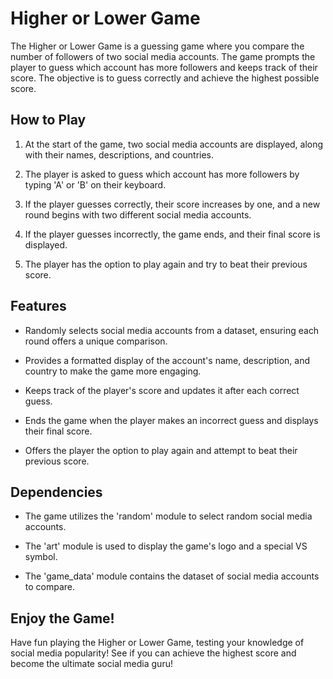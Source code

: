 # Higher or Lower Game

The Higher or Lower Game is a guessing game where you compare the number of followers of two social media accounts. The game prompts the player to guess which account has more followers and keeps track of their score. The objective is to guess correctly and achieve the highest possible score.

## How to Play

1. At the start of the game, two social media accounts are displayed, along with their names, descriptions, and countries.

2. The player is asked to guess which account has more followers by typing 'A' or 'B' on their keyboard.

3. If the player guesses correctly, their score increases by one, and a new round begins with two different social media accounts.

4. If the player guesses incorrectly, the game ends, and their final score is displayed.

5. The player has the option to play again and try to beat their previous score.

## Features

- Randomly selects social media accounts from a dataset, ensuring each round offers a unique comparison.

- Provides a formatted display of the account's name, description, and country to make the game more engaging.

- Keeps track of the player's score and updates it after each correct guess.

- Ends the game when the player makes an incorrect guess and displays their final score.

- Offers the player the option to play again and attempt to beat their previous score.

## Dependencies

- The game utilizes the 'random' module to select random social media accounts.

- The 'art' module is used to display the game's logo and a special VS symbol.

- The 'game_data' module contains the dataset of social media accounts to compare.

## Enjoy the Game!

Have fun playing the Higher or Lower Game, testing your knowledge of social media popularity! See if you can achieve the highest score and become the ultimate social media guru!
